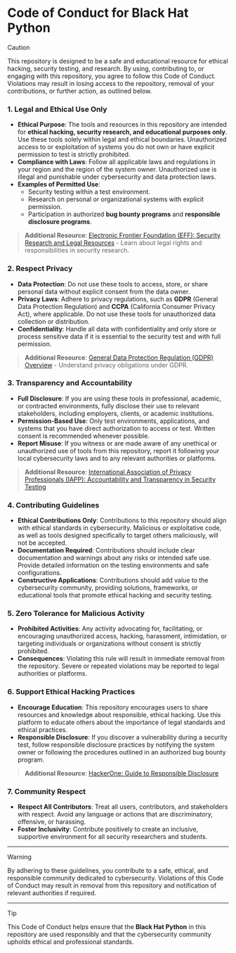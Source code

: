 # Code of Conduct for Black Hat Python

> [!CAUTION]
This repository is designed to be a safe and educational resource for ethical hacking, security testing, and research. By using, contributing to, or engaging with this repository, you agree to follow this Code of Conduct. Violations may result in losing access to the repository, removal of your contributions, or further action, as outlined below.

### **1. Legal and Ethical Use Only**
   - **Ethical Purpose**: The tools and resources in this repository are intended for **ethical hacking, security research, and educational purposes only**. Use these tools solely within legal and ethical boundaries. Unauthorized access to or exploitation of systems you do not own or have explicit permission to test is strictly prohibited.
   - **Compliance with Laws**: Follow all applicable laws and regulations in your region and the region of the system owner. Unauthorized use is illegal and punishable under cybersecurity and data protection laws.
   - **Examples of Permitted Use**:
       - Security testing within a test environment.
       - Research on personal or organizational systems with explicit permission.
       - Participation in authorized **bug bounty programs** and **responsible disclosure programs**.

   > **Additional Resource**: [Electronic Frontier Foundation (EFF): Security Research and Legal Resources](https://www.eff.org/issues/coders/researchers) - Learn about legal rights and responsibilities in security research.

### **2. Respect Privacy**
   - **Data Protection**: Do not use these tools to access, store, or share personal data without explicit consent from the data owner.
   - **Privacy Laws**: Adhere to privacy regulations, such as **GDPR** (General Data Protection Regulation) and **CCPA** (California Consumer Privacy Act), where applicable. Do not use these tools for unauthorized data collection or distribution.
   - **Confidentiality**: Handle all data with confidentiality and only store or process sensitive data if it is essential to the security test and with full permission.

   > **Additional Resource**: [General Data Protection Regulation (GDPR) Overview](https://gdpr.eu/what-is-gdpr/) - Understand privacy obligations under GDPR.

### **3. Transparency and Accountability**
   - **Full Disclosure**: If you are using these tools in professional, academic, or contracted environments, fully disclose their use to relevant stakeholders, including employers, clients, or academic institutions.
   - **Permission-Based Use**: Only test environments, applications, and systems that you have direct authorization to access or test. Written consent is recommended whenever possible.
   - **Report Misuse**: If you witness or are made aware of any unethical or unauthorized use of tools from this repository, report it following your local cybersecurity laws and to any relevant authorities or platforms.

   > **Additional Resource**: [International Association of Privacy Professionals (IAPP): Accountability and Transparency in Security Testing](https://iapp.org/)

### **4. Contributing Guidelines**
   - **Ethical Contributions Only**: Contributions to this repository should align with ethical standards in cybersecurity. Malicious or exploitative code, as well as tools designed specifically to target others maliciously, will not be accepted.
   - **Documentation Required**: Contributions should include clear documentation and warnings about any risks or intended safe use. Provide detailed information on the testing environments and safe configurations.
   - **Constructive Applications**: Contributions should add value to the cybersecurity community, providing solutions, frameworks, or educational tools that promote ethical hacking and security testing.

### **5. Zero Tolerance for Malicious Activity**
   - **Prohibited Activities**: Any activity advocating for, facilitating, or encouraging unauthorized access, hacking, harassment, intimidation, or targeting individuals or organizations without consent is strictly prohibited.
   - **Consequences**: Violating this rule will result in immediate removal from the repository. Severe or repeated violations may be reported to legal authorities or platforms.

### **6. Support Ethical Hacking Practices**
   - **Encourage Education**: This repository encourages users to share resources and knowledge about responsible, ethical hacking. Use this platform to educate others about the importance of legal standards and ethical practices.
   - **Responsible Disclosure**: If you discover a vulnerability during a security test, follow responsible disclosure practices by notifying the system owner or following the procedures outlined in an authorized bug bounty program.

   > **Additional Resource**: [HackerOne: Guide to Responsible Disclosure](https://www.hackerone.com/disclosure-guidelines)

### **7. Community Respect**
   - **Respect All Contributors**: Treat all users, contributors, and stakeholders with respect. Avoid any language or actions that are discriminatory, offensive, or harassing.
   - **Foster Inclusivity**: Contribute positively to create an inclusive, supportive environment for all security researchers and students.

---

> [!WARNING]
By adhering to these guidelines, you contribute to a safe, ethical, and responsible community dedicated to cybersecurity. Violations of this Code of Conduct may result in removal from this repository and notification of relevant authorities if required.

--- 
> [!TIP]
This Code of Conduct helps ensure that the **Black Hat Python** in this repository are used responsibly and that the cybersecurity community upholds ethical and professional standards.
